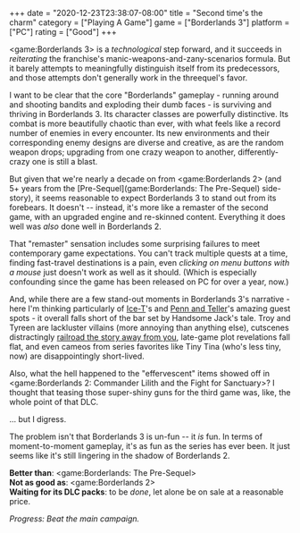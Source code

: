 +++
date = "2020-12-23T23:38:07-08:00"
title = "Second time's the charm"
category = ["Playing A Game"]
game = ["Borderlands 3"]
platform = ["PC"]
rating = ["Good"]
+++

<game:Borderlands 3> is a <i>technological</i> step forward, and it succeeds in <i>reiterating</i> the franchise's manic-weapons-and-zany-scenarios formula.  But it barely attempts to meaningfully distinguish itself from its predecessors, and those attempts don't generally work in the threequel's favor.

I want to be clear that the core "Borderlands" gameplay - running around and shooting bandits and exploding their dumb faces - is surviving and thriving in Borderlands 3.  Its character classes are powerfully distinctive.  Its combat is more beautifully chaotic than ever, with what feels like a record number of enemies in every encounter.  Its new environments and their corresponding enemy designs are diverse and creative, as are the random weapon drops; upgrading from one crazy weapon to another, differently-crazy one is still a blast.

But given that we're nearly a decade on from <game:Borderlands 2> (and 5+ years from the [Pre-Sequel](game:Borderlands: The Pre-Sequel) side-story), it seems reasonable to expect Borderlands 3 to stand out from its forebears.  It doesn't -- instead, it's more like a remaster of the second game, with an upgraded engine and re-skinned content.  Everything it does well was <i>also</i> done well in Borderlands 2.

That "remaster" sensation includes some surprising failures to meet contemporary game expectations.  You can't track multiple quests at a time, finding fast-travel destinations is a pain, even <i>clicking on menu buttons with a mouse</i> just doesn't work as well as it should.  (Which is especially confounding since the game has been released on PC for over a year, now.)

And, while there are a few stand-out moments in Borderlands 3's narrative - here I'm thinking particularly of <a href="https://borderlands.fandom.com/wiki/BALEX">Ice-T</a>'s and <a href="https://borderlands.fandom.com/wiki/Pain_and_Terror">Penn and Teller</a>'s amazing guest spots - it overall falls short of the bar set by Handsome Jack's tale.  Troy and Tyreen are lackluster villains (more annoying than anything else), cutscenes distractingly <a href="https://tvtropes.org/pmwiki/pmwiki.php/Main/CutsceneIncompetence">railroad the story away from you</a>, late-game plot revelations fall flat, and even cameos from series favorites like Tiny Tina (who's less tiny, now) are disappointingly short-lived.

Also, what the hell happened to the "effervescent" items showed off in <game:Borderlands 2: Commander Lilith and the Fight for Sanctuary>?  I thought that teasing those super-shiny guns for the third game was, like, the whole point of that DLC.

... but I digress.

The problem isn't that Borderlands 3 is un-fun -- it <i>is</i> fun.  In terms of moment-to-moment gameplay, it's as fun as the series has ever been.  It just seems like it's still lingering in the shadow of Borderlands 2.

<b>Better than</b>: <game:Borderlands: The Pre-Sequel>  
<b>Not as good as</b>: <game:Borderlands 2>  
<b>Waiting for its DLC packs</b>: to be <i>done</i>, let alone be on sale at a reasonable price.

<i>Progress: Beat the main campaign.</i>
